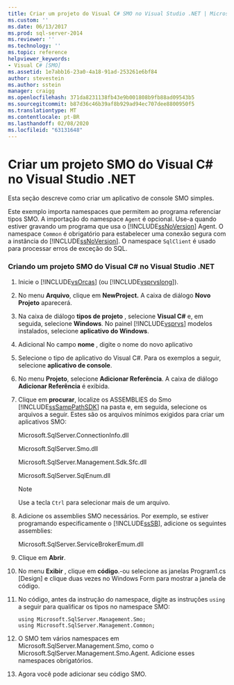 ```yaml
---
title: Criar um projeto do Visual C# SMO no Visual Studio .NET | Microsoft Docs
ms.custom: ''
ms.date: 06/13/2017
ms.prod: sql-server-2014
ms.reviewer: ''
ms.technology: ''
ms.topic: reference
helpviewer_keywords:
- Visual C# [SMO]
ms.assetid: 1e7abb16-23a0-4a18-91ad-253261e6bf84
author: stevestein
ms.author: sstein
manager: craigg
ms.openlocfilehash: 371da8231138fb43e9b001808b9fb88ad09543b5
ms.sourcegitcommit: b87d36c46b39af8b929ad94ec707dee8800950f5
ms.translationtype: MT
ms.contentlocale: pt-BR
ms.lasthandoff: 02/08/2020
ms.locfileid: "63131648"
---
```

# <a name="create-a-visual-c-smo-project-in-visual-studio-net"></a>Criar um projeto SMO do Visual C# no Visual Studio .NET
  Esta seção descreve como criar um aplicativo de console SMO simples.  
  
 Este exemplo importa namespaces que permitem ao programa referenciar tipos SMO. A importação do namespace `Agent` é opcional. Use-a quando estiver gravando um programa que usa o [!INCLUDE[ssNoVersion](../../includes/ssnoversion-md.md)] Agent. O namespace `Common` é obrigatório para estabelecer uma conexão segura com a instância do [!INCLUDE[ssNoVersion](../../includes/ssnoversion-md.md)]. O namespace `SqlClient` é usado para processar erros de exceção do SQL.  
  
### <a name="creating-a-visual-c-smo-project-in-visual-studionet"></a>Criando um projeto SMO do Visual C# no Visual Studio .NET  
  
1.  Inicie o [!INCLUDE[vsOrcas](../../includes/vsorcas-md.md)] (ou [!INCLUDE[vsprvslong](../../includes/vsprvslong-md.md)]).  
  
2.  No menu **Arquivo**, clique em **NewProject.** A caixa de diálogo **Novo Projeto** aparecerá.  
  
3.  Na caixa de diálogo **tipos de projeto** , selecione **Visual C#** e, em seguida, selecione **Windows**. No painel [!INCLUDE[vsprvs](../../includes/vsprvs-md.md)] modelos instalados, selecione **aplicativo do Windows**.  
  
4.  Adicional No campo **nome** , digite o nome do novo aplicativo  
  
5.  Selecione o tipo de aplicativo do Visual C#. Para os exemplos a seguir, selecione **aplicativo de console**.  
  
6.  No menu **Projeto**, selecione **Adicionar Referência**. A caixa de diálogo **Adicionar Referência** é exibida.  
  
7.  Clique em **procurar**, localize os ASSEMBLIES do Smo [!INCLUDE[ssSampPathSDK](../../includes/sssamppathsdk-md.md)] na pasta e, em seguida, selecione os arquivos a seguir. Estes são os arquivos mínimos exigidos para criar um aplicativos SMO:  
  
     Microsoft.SqlServer.ConnectionInfo.dll  
  
     Microsoft.SqlServer.Smo.dll  
  
     Microsoft.SqlServer.Management.Sdk.Sfc.dll  
  
     Microsoft.SqlServer.SqlEnum.dll  
  
    > [!NOTE]  
    >  Use a tecla `Ctrl` para selecionar mais de um arquivo.  
  
8.  Adicione os assemblies SMO necessários. Por exemplo, se estiver programando especificamente o [!INCLUDE[ssSB](../../includes/sssb-md.md)], adicione os seguintes assemblies:  
  
     Microsoft.SqlServer.ServiceBrokerEmum.dll  
  
9. Clique em **Abrir**.  
  
10. No menu **Exibir** , clique em **código**.-ou selecione as janelas Program1.cs [Design] e clique duas vezes no Windows Form para mostrar a janela de código.  
  
11. No código, antes da instrução do namespace, digite as instruções `using` a seguir para qualificar os tipos no namespace SMO:  
  
    ```  
    using Microsoft.SqlServer.Management.Smo;  
    using Microsoft.SqlServer.Management.Common;  
    ```  
  
12. O SMO tem vários namespaces em Microsoft.SqlServer.Management.Smo, como o Microsoft.SqlServer.Management.Smo.Agent. Adicione esses namespaces obrigatórios.  
  
13. Agora você pode adicionar seu código SMO.  
  
  
